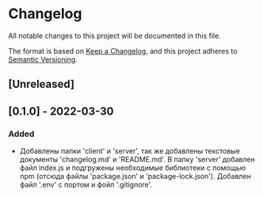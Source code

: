 # Changelog
All notable changes to this project will be documented in this file.

The format is based on [Keep a Changelog](https://keepachangelog.com/en/1.0.0/),
and this project adheres to [Semantic Versioning](https://semver.org/spec/v2.0.0.html).

## [Unreleased]

## [0.1.0] - 2022-03-30
### Added
- Добавлены папки 'client' и 'server', так же добавлены текстовые документы 'changelog.md' и 'README.md'. В папку 'server' добавлен файл index.js и подгружены необходимые библиотеки с помощью npm (отсюда файлы 'package.json' и 'package-lock.json'). Добавлен файл '.env' с портом и фойл '.gitignore'.
